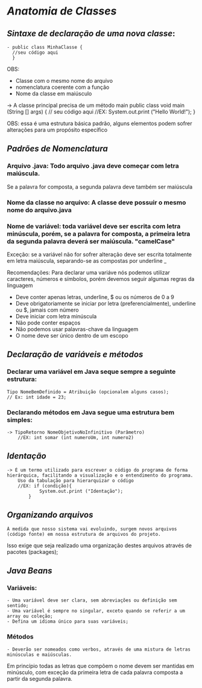 # *_Anatomia de Classes_* 
## *Sintaxe de declaração de uma nova classe*:
	- public class MinhaClasse {
	  //seu código aqui
	  } 
OBS:
- Classe com o mesmo nome do arquivo 
- nomenclatura coerente com a função
- Nome da classe em maiúsculo

-> A classe principal precisa de um método main
	public class void main (String [] args) {
		// seu código aqui
		//EX:
		System.out.print ("Hello World!");
	}

OBS: essa é uma estrutura básica padrão, alguns elementos podem sofrer alterações para um propósito específico

## *Padrões de Nomenclatura*

### Arquivo .java: Todo arquivo .java deve começar com letra maiúscula. 
Se a palavra for composta, a segunda palavra deve também ser maiúscula

### Nome da classe no arquivo: A classe deve possuir o mesmo nome do arquivo.java

### Nome de variável: toda variável deve ser escrita com letra minúscula, porém, se a palavra for composta, a primeira letra da segunda palavra deverá ser maiúscula. "camelCase"
Exceção: se a variável não for sofrer alteração deve ser escrita totalmente  em letra maiúscula, separando-se as compostas por underline _

Recomendações: Para declarar uma variáve nós podemos utilizar caracteres, números e símbolos, porém devemos seguir algumas regras da linguagem
- Deve conter apenas letras, underline, $ ou os números de 0 a 9
- Deve obrigatoriamente se iniciar por letra (preferencialmente), underline ou $, jamais com número
- Deve iniciar com letra minúscula
- Não pode conter espaços
- Não podemos usar palavras-chave da linguagem
- O nome deve ser único dentro de um escopo

## *Declaração de variáveis e métodos*

### Declarar uma variável em Java seque sempre a seguinte estrutura:

	Tipo NomeBemDefinido = Atribuição (opcionalem alguns casos);
	// Ex: int idade = 23;

### Declarando métodos em Java segue uma estrutura bem simples:
	-> TipoRetorno NomeObjetivoNoInfinitivo (Parâmetro)
		//EX: int somar (int numeroUm, int numero2)

## *Identação*
	-> É um termo utilizado para escrever o código do programa de forma hierárquica, facilitando a visualização e o entendimento do programa.
		Uso da tabulação para hierarquizar o código
		//EX: if (condição){
				System.out.print ("Identação");
			}	

## *Organizando arquivos*
	
	Á medida que nosso sistema vai evoluindo, surgem novos arquivos (código fonte) em nossa estrutura de arquivos do projeto. 
Isso exige que seja realizado uma organização destes arquivos através de pacotes (packages);

## *Java Beans*

### Variáveis: 

	- Uma variável deve ser clara, sem abreviações ou definição sem sentido;
	- Uma variável é sempre no singular, exceto quando se referir a um array ou coleção;
	- Defina um idioma único para suas variáveis;

### Métodos

	- Deverão ser nomeados como verbos, através de uma mistura de letras minúsculas e maiúsculas. 
Em princípio todas as letras que compõem o nome devem ser mantidas em minúsculo, com exceção da primeira letra de cada palavra composta a partir da segunda palavra.
